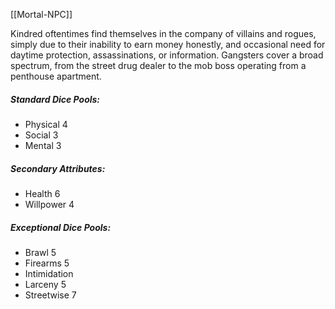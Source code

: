[[Mortal-NPC]]

Kindred oftentimes find themselves in the company of villains and rogues, simply due to their inability to earn money honestly, and occasional need for daytime protection, assassinations, or information. Gangsters cover a broad spectrum, from the street drug dealer to the mob boss operating from a penthouse apartment.
##### Standard Dice Pools:
* Physical 4
* Social 3
* Mental 3
##### Secondary Attributes: 
* Health 6
* Willpower 4
##### Exceptional Dice Pools:
* Brawl 5
* Firearms 5
* Intimidation 
* Larceny 5
* Streetwise 7